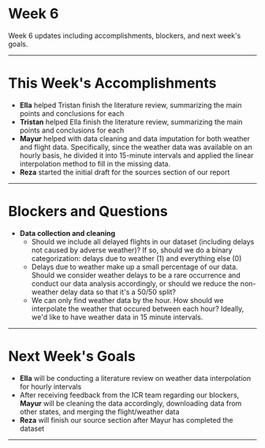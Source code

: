 # Week 6
Week 6 updates including accomplishments, blockers, and next week's goals.

---

# This Week's Accomplishments

  - **Ella** helped Tristan finish the literature review, summarizing the main points and conclusions for each
  - **Tristan** helped Ella finish the literature review, summarizing the main points and conclusions for each
  - **Mayur**  helped with data cleaning and data imputation for both weather and flight data. Specifically, since the weather data was available on an hourly basis, he divided it into 15-minute intervals and applied the linear interpolation method to fill in the missing data. 
  - **Reza** started the initial draft for the sources section of our report

---

# Blockers and Questions
  
  - **Data collection and cleaning**
      - Should we include all delayed flights in our dataset (including delays not caused by adverse weather)? If so, should we do a binary categorization: delays due to weather (1) and everything else (0)
      - Delays due to weather make up a small percentage of our data. Should we consider weather delays to be a rare occurrence and conduct our data analysis accordingly, or should we reduce the non-weather delay data so that it's a 50/50 split?
      -  We can only find weather data by the hour. How should we interpolate the weather that occured between each hour? Ideally, we'd like to have weather data in 15 minute intervals.

---

# Next Week's Goals

- **Ella** will be conducting a literature review on weather data interpolation for hourly intervals
- After receiving feedback from the ICR team regarding our blockers, **Mayur** will be cleaning the data accordingly, downloading data from other states, and merging the flight/weather data
- **Reza** will finish our source section after Mayur has completed the dataset

---
